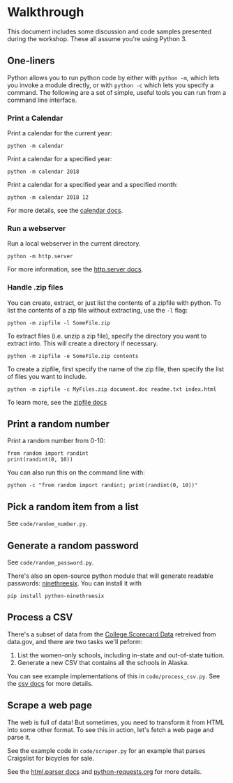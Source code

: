 # Walkthrough

This document includes some discussion and code samples presented during
the workshop. These all assume you're using Python 3.


## One-liners

Python allows you to run python code by either with `python -m`, which lets
you invoke a module directly, or with `python -c` which lets you specify a
command.  The following are a set of simple, useful tools you can run
from a command line interface.

### Print a Calendar

Print a calendar for the current year:

    python -m calendar

Print a calendar for a specified year:

    python -m calendar 2018

Print a calendar for a specified year and a specified month:

    python -m calendar 2018 12


For more details, see the [calendar docs](https://docs.python.org/3/library/calendar.html).


### Run a webserver

Run a local webserver in the current directory.

    python -m http.server


For more information, see the [http.server docs](https://docs.python.org/3/library/http.server.html#module-http.server).

### Handle .zip files

You can create, extract, or just list the contents of a zipfile with python.
To list the contents of a zip file without extracting, use the `-l` flag:

    python -m zipfile -l SomeFile.zip

To extract files (i.e. unzip a zip file), specify the directory you want to
extract into. This will create a directory if necessary.

    python -m zipfile -e SomeFile.zip contents


To create a zipfile, first specify the name of the zip file, then specify
the list of files you want to include.

    python -m zipfile -c MyFiles.zip document.doc readme.txt index.html

To learn more, see the [zipfile docs](https://docs.python.org/3/using/cmdline.html#options-you-shouldn-t-use)


## Print a random number

Print a random number from 0-10:

    from random import randint
    print(randint(0, 10))


You can also run this on the command line with:

    python -c "from random import randint; print(randint(0, 10))"


## Pick a random item from a list

See `code/random_number.py`.

## Generate a random password

See `code/random_password.py`.

There's also an open-source python module that will generate readable passwords:
[ninethreesix](https://github.com/bradmontgomery/python-ninethreesix). You can
install it with

    pip install python-ninethreesix

## Process a CSV

There's a subset of data from the [College Scorecard Data](https://catalog.data.gov/dataset/college-scorecard)
retreived from data.gov, and there are two tasks we'll peform:

1. List the women-only schools, including in-state and out-of-state tuition.
2. Generate a new CSV that contains all the schools in Alaska.

You can see example implementations of this in `code/process_csv.py`. See the
[csv docs](https://docs.python.org/3.6/library/csv.html) for more details.

## Scrape a web page

The web is full of data! But sometimes, you need to transform it from HTML
into some other format. To see this in action, let's fetch a web page and
parse it.

See the example code in `code/scraper.py` for an example that parses Craigslist
for bicycles for sale.

See the [html.parser docs](https://docs.python.org/3.6/library/html.parser.html#example-html-parser-application)
and [python-requests.org](http://docs.python-requests.org/en/master/#) for more details.

